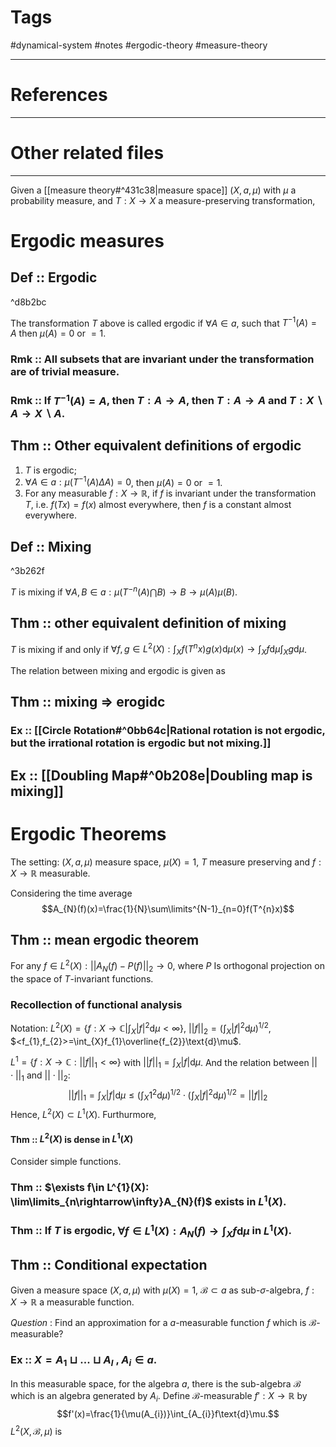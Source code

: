 # Tags
#dynamical-system #notes #ergodic-theory #measure-theory 

---

# References


---


# Other related files


---

Given a [[measure theory#^431c38|measure space]] $(X,a,\mu)$ with $\mu$ a probability measure, and $T:X\rightarrow X$ a measure-preserving transformation,
# Ergodic measures
## Def :: Ergodic

^d8b2bc

The transformation $T$ above is called ergodic if $\forall A\in a$, such that $T^{-1}(A)=A$ then $\mu(A)=0$ or $=1$.

### Rmk :: All subsets that are invariant under the transformation are of trivial measure.
### Rmk :: If $T^{-1}(A)=A$, then $T:A\rightarrow A$, then $T:A\rightarrow A$ and $T:X\backslash A\rightarrow X\backslash A$.

## Thm :: Other equivalent definitions of ergodic
1. $T$ is ergodic;
2. $\forall A\in a: \mu(T^{-1}(A)\Delta A)=0$, then $\mu(A)=0$ or $=1$.
3. For any measurable $f:X\rightarrow \mathbb{R}$, if $f$ is invariant under the transformation $T$, i.e. $f(Tx)=f(x)$ almost everywhere, then $f$ is a constant almost everywhere.


## Def :: Mixing

^3b262f

$T$ is mixing if $\forall A, B\in a: \mu(T^{-n}(A)\bigcap B)\rightarrow B\rightarrow \mu(A)\mu(B)$.

## Thm :: other equivalent definition of mixing
$T$ is mixing if and only if $\forall f,g \in L^{2}(X): \int_{X}f(T^{n}x)g(x)\text{d}\mu(x)\rightarrow\int_{X}f\text{d}\mu\int_{X}g\text{d}\mu$.


The relation between mixing and ergodic is given as 
## Thm :: mixing $\Rightarrow$ erogidc


### Ex :: [[Circle Rotation#^0bb64c|Rational rotation is not ergodic, but the irrational rotation is ergodic but not mixing.]]

## Ex :: [[Doubling Map#^0b208e|Doubling map is mixing]]



# Ergodic Theorems

The setting: $(X,a,\mu)$ measure space, $\mu(X)=1$, $T$ measure preserving and $f:X\rightarrow \mathbb{R}$ measurable.

Considering the time average $$A_{N}(f)(x)=\frac{1}{N}\sum\limits^{N-1}_{n=0}f(T^{n}x)$$
## Thm :: mean ergodic theorem
For any $f\in L^{2}(X): ||A_{N}(f)-P(f)||_{2}\rightarrow 0$, where $P$ Is orthogonal projection on the space of $T$-invariant functions.

### Recollection of functional analysis
Notation: $L^{2}(X)=\{f:X\rightarrow\mathbb{C}|\int_{X}|f|^{2}\text{d}\mu<\infty\}$, $||f||_{2}=(\int_{X}|f|^{2}\text{d}\mu)^{1/2}$, $<f_{1},f_{2}>=\int_{X}f_{1}\overline{f_{2}}\text{d}\mu$.

$L^{1}=\{f:X\rightarrow\mathbb{C}:||f||_{1}<\infty\}$ with $||f||_{1}=\int_{X}|f|\text{d}\mu$.
And the relation between $||\cdot||_{1}$ and $||\cdot||_{2}$: $$||f||_{1}=\int_{X}|f|\text{d}\mu\leq(\int_{X}1^{2}\text{d}\mu)^{1/2}\cdot(\int_{X}|f|^{2}\text{d}\mu)^{1/2}=||f||_{2}$$
Hence, $L^{2}(X)\subset L^{1}(X)$. Furthurmore,
#### Thm :: $L^{2}(X)$ is dense in $L^{1}(X)$
Consider simple functions.


### Thm :: $\exists f\in L^{1}(X): \lim\limits_{n\rightarrow\infty}A_{N}(f)$ exists in $L^{1}(X)$.

### Thm :: If $T$ is ergodic, $\forall f\in L^{1}(X): A_{N}(f)\rightarrow \int_{X}f\text{d}\mu$ in $L^{1}(X)$.


## Thm :: Conditional expectation
Given a measure space $(X,a,\mu)$ with $\mu(X)=1$, $\mathcal{B}\subset a$ as sub-$\sigma$-algebra, $f:X\rightarrow\mathbb{R}$ a measurable function.

*Question* : Find an approximation for a $a$-measurable function $f$ which is $\mathcal{B}$-measurable?

### Ex :: $X=A_{1}\sqcup...\sqcup A_{l}$ , $A_{i}\in a$.
In this measurable space, for the algebra $a$, there is the sub-algebra $\mathcal{B}$ which is an algebra generated by $A_{i}$. Define $\mathcal{B}$-measurable $f':X\rightarrow \mathbb{R}$ by $$f'(x)=\frac{1}{\mu(A_{i})}\int_{A_{i}}f\text{d}\mu.$$
$L^{2}(X,\mathcal{B},\mu)$ is  